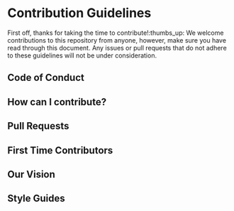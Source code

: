 # Contribution Guidelines
First off, thanks for taking the time to contribute!:thumbs_up: We welcome contributions to this repository from anyone, however, make sure you have read through this document. Any issues or pull requests
that do not adhere to these guidelines will not be under consideration. 

## Code of Conduct ##

## How can I contribute? ##

## Pull Requests ##

## First Time Contributors ##

## Our Vision ##

## Style Guides ##
